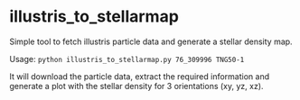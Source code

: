 # illustris_to_stellarmap
Simple tool to fetch illustris particle data and generate a stellar density map.

Usage:
``python illustris_to_stellarmap.py 76_309996 TNG50-1``

It will download the particle data, extract the required information and generate a plot with the stellar density for 3 orientations (xy, yz, xz).
